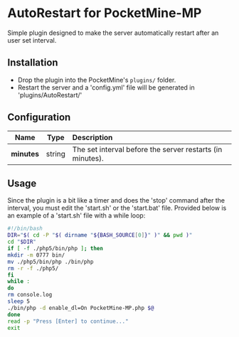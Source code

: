 # AutoRestart for PocketMine-MP

Simple plugin designed to make the server automatically restart after an user set interval.

## Installation
- Drop the plugin into the PocketMine's `plugins/` folder.
- Restart the server and a 'config.yml' file will be generated in 'plugins/AutoRestart/'

## Configuration
| Name | Type | Description |
| :---: | :---: | :--- |
| __minutes__ | string | The set interval before the server restarts (in minutes). |

## Usage
Since the plugin is a bit like a timer and does the 'stop' command after the interval, you must edit the 'start.sh' or the 'start.bat' file. Provided below is an example of a 'start.sh' file with a while loop:

```bash
#!/bin/bash
DIR="$( cd -P "$( dirname "${BASH_SOURCE[0]}" )" && pwd )"
cd "$DIR"
if [ -f ./php5/bin/php ]; then
mkdir -m 0777 bin/
mv ./php5/bin/php ./bin/php
rm -r -f ./php5/
fi
while :
do
rm console.log
sleep 5
./bin/php -d enable_dl=On PocketMine-MP.php $@
done
read -p "Press [Enter] to continue..."
exit
```